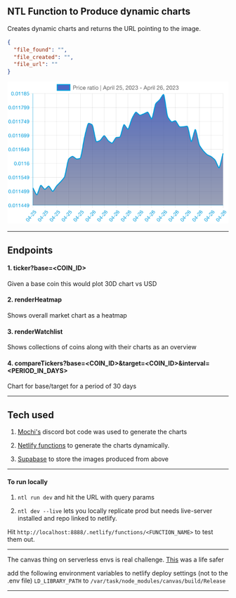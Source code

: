 ## NTL Function to Produce dynamic charts

Creates dynamic charts and returns the URL pointing to the image.

```json
{
  "file_found": "",
  "file_created": "",
  "file_url": ""
}
```

<img alt="chart" src="./chart.png"/>

---

## Endpoints

#### 1. ticker?base=<COIN_ID>

Given a base coin this would plot 30D chart vs USD

#### 2. renderHeatmap

Shows overall market chart as a heatmap

#### 3. renderWatchlist

Shows collections of coins along with their charts as an overview

#### 4. compareTickers?base=<COIN_ID>&target=<COIN_ID>&interval=<PERIOD_IN_DAYS>

Chart for base/target for a period of 30 days

---

## Tech used

1. [Mochi's](https://github.com/consolelabs/mochi-discord/blob/9b89c55e06a8cf5f1750d6994c46ea75e710334f/src/commands/heatmap/index/processor.ts#L52) discord bot code was used to generate the charts

2. [Netlify functions](https://www.netlify.com/products/functions/) to generate the charts dynamically.

3. [Supabase](https://supabase.com/) to store the images produced from above

---

#### To run locally

1. `ntl run dev` and hit the URL with query params

2. `ntl dev --live` lets you locally replicate prod but needs live-server installed and repo linked to netlify.

Hit `http://localhost:8888/.netlify/functions/<FUNCTION_NAME>` to test them out.

---

The canvas thing on serverless envs is real challenge.
[This](https://github.com/okwme/serverless-canvas/) was a life safer

add the following environment variables to netlify deploy settings (not to the .env file)
`LD_LIBRARY_PATH` to `/var/task/node_modules/canvas/build/Release`

---
